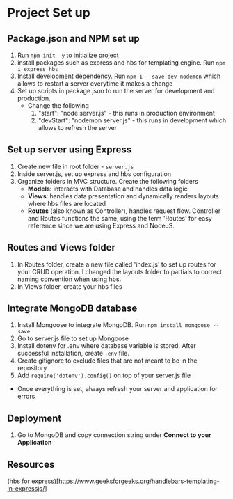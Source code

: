 # Project Set up

## Package.json and NPM set up

1. Run `npm init -y` to initialize project
2. install packages such as express and hbs for templating engine. Run `npm i express hbs`
3. Install development dependency. Run `npm i --save-dev nodemon` which allows to restart a server everytime it makes a change
4. Set up scripts in package json to run the server for development and production.
   - Change the following
     1. "start": "node server.js" - this runs in production environment
     2. "devStart": "nodemon server.js" - this runs in development which allows to refresh the server

## Set up server using Express

1. Create new file in root folder - `server.js`
2. Inside server.js, set up express and hbs configuration
3. Organize folders in MVC structure. Create the following folders
   - **Models**: interacts with Database and handles data logic
   - **Views**: handles data presentation and dynamically renders layouts where hbs files are located
   - **Routes** (also known as Controller), handles request flow. Controller and Routes functions the same, using the term 'Routes' for easy reference since we are using Express and NodeJS.

## Routes and Views folder

1. In Routes folder, create a new file called 'index.js' to set up routes for your CRUD operation. I changed the layouts folder to partials to correct naming convention when using hbs.
2. In Views folder, create your hbs files

## Integrate MongoDB database

1. Install Mongoose to integrate MongoDB. Run `npm install mongoose --save`
2. Go to server.js file to set up Mongoose
3. Install dotenv for .env where database variable is stored. After successful installation, create `.env` file.
4. Create gitignore to exclude files that are not meant to be in the repository
5. Add `require('dotenv').config()` on top of your server.js file

- Once everything is set, always refresh your server and application for errors

## Deployment

1. Go to MongoDB and copy connection string under **Connect to your Application**

## Resources

(hbs for express)[https://www.geeksforgeeks.org/handlebars-templating-in-expressjs/]
